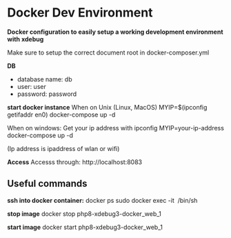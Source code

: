 # Docker Dev Environment

**Docker configuration to easily setup a working development environment with xdebug**

Make sure to setup the correct document root in docker-composer.yml

**DB**
* database name: db
* user: user
* password: password



**start docker instance**
When on Unix (Linux, MacOS)
MYIP=$(ipconfig getifaddr en0) docker-compose up -d

When on windows:
Get your ip address with ipconfig
MYIP=your-ip-address docker-compose up -d

(Ip address is ipaddress of wlan or wifi)

**Access**
Accesss through: http://localhost:8083

## Useful commands

**ssh into docker container:**
docker ps
sudo docker exec -it <image name> /bin/sh

**stop image**
docker stop php8-xdebug3-docker_web_1

**start image**
docker start php8-xdebug3-docker_web_1

